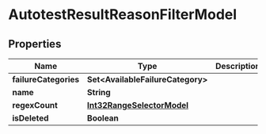 

# AutotestResultReasonFilterModel


## Properties

| Name | Type | Description | Notes |
|------------ | ------------- | ------------- | -------------|
|**failureCategories** | **Set&lt;AvailableFailureCategory&gt;** |  |  [optional] |
|**name** | **String** |  |  [optional] |
|**regexCount** | [**Int32RangeSelectorModel**](Int32RangeSelectorModel.md) |  |  [optional] |
|**isDeleted** | **Boolean** |  |  [optional] |



